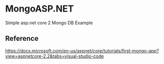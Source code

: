 # MongoASP.NET
Simple asp.net core 2 Mongo DB Example

## Reference
https://docs.microsoft.com/en-us/aspnet/core/tutorials/first-mongo-app?view=aspnetcore-2.2&tabs=visual-studio-code